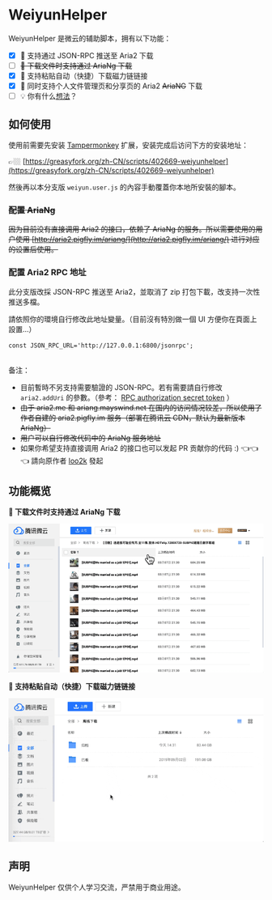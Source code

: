 # WeiyunHelper

WeiyunHelper 是微云的辅助脚本，拥有以下功能：

- [x] 🔗 支持通过 JSON-RPC 推送至 Aria2 下载
- [ ] ~~🔗 下载文件时支持通过 AriaNg 下载~~
- [x] 🧲 支持粘贴自动（快捷）下载磁力链链接
- [x] 🎊 同时支持个人文件管理页和分享页的 Aria2 ~~AriaNG~~ 下载
- [ ] 💡 你有什么[想法](https://github.com/loo2k/WeiyunHelper/issues)？

## 如何使用

使用前需要先安装 [Tampermonkey](https://chrome.google.com/webstore/detail/tampermonkey/dhdgffkkebhmkfjojejmpbldmpobfkfo) 扩展，安装完成后访问下方的安装地址：

👉🏼 [https://greasyfork.org/zh-CN/scripts/402669-weiyunhelper](https://greasyfork.org/zh-CN/scripts/402669-weiyunhelper)

然後再以本分支版 ``weiyun.user.js`` 的內容手動覆蓋你本地所安裝的腳本。  


### ~~配置 AriaNg~~

~~因为目前没有直接调用 Aria2 的接口，依赖了 AriaNg 的服务。所以需要使用的用户使用 [http://aria2.pigfly.im/ariang/](http://aria2.pigfly.im/ariang/) 进行对应的设置后使用。~~

### 配置 Aria2 RPC 地址
此分支版改採 JSON-RPC 推送至 Aria2，並取消了 zip 打包下載，改支持一次性推送多檔。

請依照你的環境自行修改此地址變量。（目前沒有特別做一個 UI 方便你在頁面上設置...）
```
const JSON_RPC_URL='http://127.0.0.1:6800/jsonrpc';
```
\
备注：
- 目前暫時不另支持需要驗證的 JSON-RPC。若有需要請自行修改 ``aria2.addUri`` 的參數。（參考： [RPC authorization secret token](https://aria2.github.io/manual/en/html/aria2c.html#rpc-authorization-secret-token) ）
- ~~由于 aria2.me 和 ariang.mayswind.net 在国内的访问情况较差，所以使用了作者自建的 aria2.pigfly.im 服务（部署在腾讯云 CDN，默认为最新版本 AriaNg）~~
- ~~用户可以自行修改代码中的 AriaNg 服务地址~~
- 如果你希望支持直接调用 Aria2 的接口也可以发起 PR 贡献你的代码 :)     👈👈👈 請向原作者 [loo2k](https://github.com/loo2k/WeiyunHelper/issues) 發起 

## 功能概览

**🔗 下载文件时支持通过 AriaNg 下载**

![aria2](./screenshots/aria2.gif)

**🧲 支持粘贴自动（快捷）下载磁力链链接**

![paste](./screenshots/paste-detect.gif)

## 声明

WeiyunHelper 仅供个人学习交流，严禁用于商业用途。
